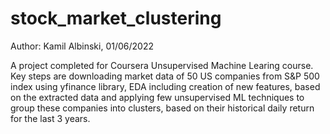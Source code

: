 # stock_market_clustering

Author: Kamil Albinski, 01/06/2022

A project completed for Coursera Unsupervised Machine Learing course. Key steps are downloading market data of 50 US companies from S&P 500 index using yfinance library, EDA including creation of new features, based on the extracted data and applying few unsupervised ML techniques to group these companies into clusters, based on their historical daily return for the last 3 years.
